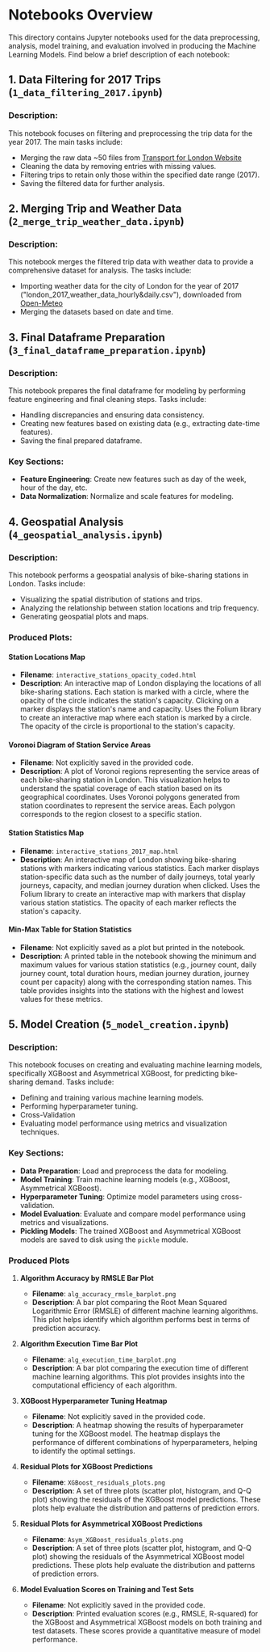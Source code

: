 ﻿
# Notebooks Overview

This directory contains Jupyter notebooks used for the data preprocessing, analysis, model training, and evaluation involved in producing the Machine Learning Models. Find below a brief description of each notebook:

## 1. Data Filtering for 2017 Trips (`1_data_filtering_2017.ipynb`)
### Description:
This notebook focuses on filtering and preprocessing the trip data for the year 2017. The main tasks include:
- Merging the raw data ~50 files from [Transport for London Website]((https://cycling.data.tfl.gov.uk/))
- Cleaning the data by removing entries with missing values.
- Filtering trips to retain only those within the specified date range (2017).
- Saving the filtered data for further analysis.

## 2. Merging Trip and Weather Data (`2_merge_trip_weather_data.ipynb`)
### Description:
This notebook merges the filtered trip data with weather data to provide a comprehensive dataset for analysis. The tasks include:
- Importing weather data for the city of London for the year of 2017 ("london_2017_weather_data_hourly&daily.csv"), downloaded from [Open-Meteo]( https://open-meteo.com/)
- Merging the datasets based on date and time.

## 3. Final Dataframe Preparation (`3_final_dataframe_preparation.ipynb`)
### Description:
This notebook prepares the final dataframe for modeling by performing feature engineering and final cleaning steps. Tasks include:
- Handling discrepancies and ensuring data consistency.
- Creating new features based on existing data (e.g., extracting date-time features).
- Saving the final prepared dataframe.

### Key Sections:
- **Feature Engineering**: Create new features such as day of the week, hour of the day, etc.
- **Data Normalization**: Normalize and scale features for modeling.


## 4. Geospatial Analysis (`4_geospatial_analysis.ipynb`)
### Description:
This notebook performs a geospatial analysis of bike-sharing stations in London. Tasks include:
- Visualizing the spatial distribution of stations and trips.
- Analyzing the relationship between station locations and trip frequency.
- Generating geospatial plots and maps.

### Produced Plots:

#### Station Locations Map
- **Filename**: `interactive_stations_opacity_coded.html`
- **Description**: An interactive map of London displaying the locations of all bike-sharing stations. Each station is marked with a circle, where the opacity of the circle indicates the station's capacity. Clicking on a marker displays the station's name and capacity. Uses the Folium library to create an interactive map where each station is marked by a circle. The opacity of the circle is proportional to the station's capacity.

#### Voronoi Diagram of Station Service Areas
- **Filename**: Not explicitly saved in the provided code.
- **Description**: A plot of Voronoi regions representing the service areas of each bike-sharing station in London. This visualization helps to understand the spatial coverage of each station based on its geographical coordinates. Uses Voronoi polygons generated from station coordinates to represent the service areas. Each polygon corresponds to the region closest to a specific station.

#### Station Statistics Map
- **Filename**: `interactive_stations_2017_map.html`
- **Description**: An interactive map of London showing bike-sharing stations with markers indicating various statistics. Each marker displays station-specific data such as the number of daily journeys, total yearly journeys, capacity, and median journey duration when clicked. Uses the Folium library to create an interactive map with markers that display various station statistics. The opacity of each marker reflects the station's capacity.

#### Min-Max Table for Station Statistics
- **Filename**: Not explicitly saved as a plot but printed in the notebook.
- **Description**: A printed table in the notebook showing the minimum and maximum values for various station statistics (e.g., journey count, daily journey count, total duration hours, median journey duration, journey count per capacity) along with the corresponding station names. This table provides insights into the stations with the highest and lowest values for these metrics.

## 5. Model Creation (`5_model_creation.ipynb`)
### Description:
This notebook focuses on creating and evaluating machine learning models, specifically XGBoost and Asymmetrical XGBoost, for predicting bike-sharing demand. Tasks include:
- Defining and training various machine learning models.
- Performing hyperparameter tuning.
- Cross-Validation
- Evaluating model performance using metrics and visualization techniques.

### Key Sections:
- **Data Preparation**: Load and preprocess the data for modeling.
- **Model Training**: Train machine learning models (e.g., XGBoost, Asymmetrical XGBoost).
- **Hyperparameter Tuning**: Optimize model parameters using cross-validation.
- **Model Evaluation**: Evaluate and compare model performance using metrics and visualizations.
-  **Pickling Models**: The trained XGBoost and Asymmetrical XGBoost models are saved to disk using the `pickle` module.

### Produced Plots
1. **Algorithm Accuracy by RMSLE Bar Plot**
   - **Filename**: `alg_accuracy_rmsle_barplot.png`
   - **Description**: A bar plot comparing the Root Mean Squared Logarithmic Error (RMSLE) of different machine learning algorithms. This plot helps identify which algorithm performs best in terms of prediction accuracy.

2. **Algorithm Execution Time Bar Plot**
   - **Filename**: `alg_execution_time_barplot.png`
   - **Description**: A bar plot comparing the execution time of different machine learning algorithms. This plot provides insights into the computational efficiency of each algorithm.

3. **XGBoost Hyperparameter Tuning Heatmap**
   - **Filename**: Not explicitly saved in the provided code.
   - **Description**: A heatmap showing the results of hyperparameter tuning for the XGBoost model. The heatmap displays the performance of different combinations of hyperparameters, helping to identify the optimal settings.

4. **Residual Plots for XGBoost Predictions**
   - **Filename**: `XGBoost_residuals_plots.png`
   - **Description**: A set of three plots (scatter plot, histogram, and Q-Q plot) showing the residuals of the XGBoost model predictions. These plots help evaluate the distribution and patterns of prediction errors.

5. **Residual Plots for Asymmetrical XGBoost Predictions**
   - **Filename**: `Asym_XGBoost_residuals_plots.png`	
   - **Description**: A set of three plots (scatter plot, histogram, and Q-Q plot) showing the residuals of the Asymmetrical XGBoost model predictions. These plots help evaluate the distribution and patterns of prediction errors.

6. **Model Evaluation Scores on Training and Test Sets**
   - **Filename**: Not explicitly saved in the provided code.
   - **Description**: Printed evaluation scores (e.g., RMSLE, R-squared) for the XGBoost and Asymmetrical XGBoost models on both training and test datasets. These scores provide a quantitative measure of model performance.

